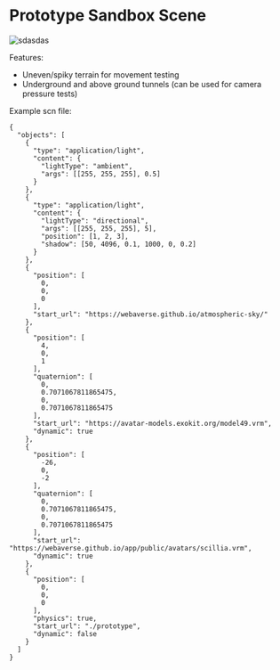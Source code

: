 # Prototype Sandbox Scene
![sdasdas](https://user-images.githubusercontent.com/29487929/142738799-7daf9ea0-988d-41c2-9b88-242e3993eea5.png)

Features:
- Uneven/spiky terrain for movement testing
- Underground and above ground tunnels (can be used for camera pressure tests)

Example scn file: 

```
{
  "objects": [
    {
      "type": "application/light",
      "content": {
        "lightType": "ambient",
        "args": [[255, 255, 255], 0.5]
      }
    },
    {
      "type": "application/light",
      "content": {
        "lightType": "directional",
        "args": [[255, 255, 255], 5],
        "position": [1, 2, 3],
        "shadow": [50, 4096, 0.1, 1000, 0, 0.2]
      }
    },
    {
      "position": [
        0,
        0,
        0
      ],
      "start_url": "https://webaverse.github.io/atmospheric-sky/"
    },
    {
      "position": [
        4,
        0,
        1
      ],
      "quaternion": [
        0,
        0.7071067811865475,
        0,
        0.7071067811865475
      ],
      "start_url": "https://avatar-models.exokit.org/model49.vrm",
      "dynamic": true
    },
    {
      "position": [
        -26,
        0,
        -2
      ],
      "quaternion": [
        0,
        0.7071067811865475,
        0,
        0.7071067811865475
      ],
      "start_url": "https://webaverse.github.io/app/public/avatars/scillia.vrm",
      "dynamic": true
    },
    {
      "position": [
        0,
        0,
        0
      ],
      "physics": true,
      "start_url": "./prototype",
      "dynamic": false
    }
  ]
}

```
